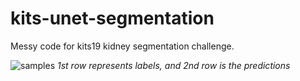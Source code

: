 # kits-unet-segmentation

Messy code for kits19 kidney segmentation challenge.

![samples](https://user-images.githubusercontent.com/114458336/192754402-a417b0cb-e5eb-4b18-a958-25c9028036d3.png)
*1st row represents labels, and 2nd row is the predictions*

